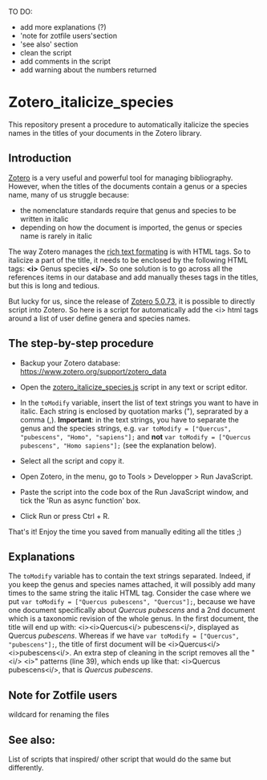 TO DO:
- add more explanations (?)
- 'note for zotfile users'section
- 'see also' section
- clean the script
- add comments in the script
- add warning about the numbers returned

# Zotero_italicize_species
This repository present a procedure to automatically italicize the species names in the titles of your documents in the Zotero library.

## Introduction
[Zotero](https://www.zotero.org/) is a very useful and powerful tool for managing bibliography.
However, when the titles of the documents contain a genus or a species name, many of us struggle because:
- the nomenclature standards require that genus and species to be written in italic
- depending on how the document is imported, the genus or species name is rarely in italic

The way Zotero manages the [rich text formating](https://www.zotero.org/support/kb/rich_text_bibliography) is with HTML tags. So to italicize a part of the title, it needs to be enclosed by the following HTML tags: **\<i>** Genus species  **\<i/>**. So one solution is to go across all the references items in our database and add manually theses tags in the titles, but this is long and tedious.

But lucky for us, since the release of [Zotero 5.0.73](https://www.zotero.org/support/5.0_changelog), it is possible to directly script into Zotero.
So here is a script for automatically add the \<i> html tags around a list of user define genera and species names. 

## The step-by-step procedure

- Backup your Zotero database: https://www.zotero.org/support/zotero_data

- Open the [zotero_italicize_species.js](./zotero_italicize_species.js) script in any text or script editor.
- In the `toModify` variable, insert the list of text strings you want to have in italic. Each string is enclosed by quotation marks ("), seprarated by a comma (,). **Important**: in the text strings, you have to separate the genus and the species strings, e.g. `var toModify = ["Quercus", "pubescens", "Homo", "sapiens"];` and **not**  `var toModify = ["Quercus pubescens", "Homo sapiens"];` (see the explanation below).
- Select all the script and copy it.
- Open Zotero, in the menu, go to Tools > Developper > Run JavaScript.
- Paste the script into the code box of the Run JavaScript window, and tick the 'Run as async function' box.
- Click Run or press Ctrl + R.

That's it! Enjoy the time you saved from manually editing all the titles ;)

## Explanations

The `toModify` variable has to contain the text strings separated. Indeed, if you keep the genus and species names attached, it will possibly add many times to the same string the italic HTML tag. Consider the case where we put `var toModify = ["Quercus pubescens", "Quercus"];`, because we have one document specifically about *Quercus pubescens* and a 2nd document which is a taxonomic revision of the whole genus. In the first document, the title will end up with: \<i>\<i>Quercus\<i/> pubescens\<i/>, displayed as Quercus *pubescens*. Whereas if we have `var toModify = ["Quercus", "pubescens"];`, the title of first document will be \<i>Quercus\<i/> \<i>pubescens\<i/>. An extra step of cleaning in the script removes all the "\<i/> \<i>" patterns (line 39), which ends up like that: \<i>Quercus pubescens\<i/>, that is *Quercus pubescens*.
 

## Note for Zotfile users
wildcard for renaming the files

## See also:
List of scripts that inspired/ other script that would do the same but differently.
